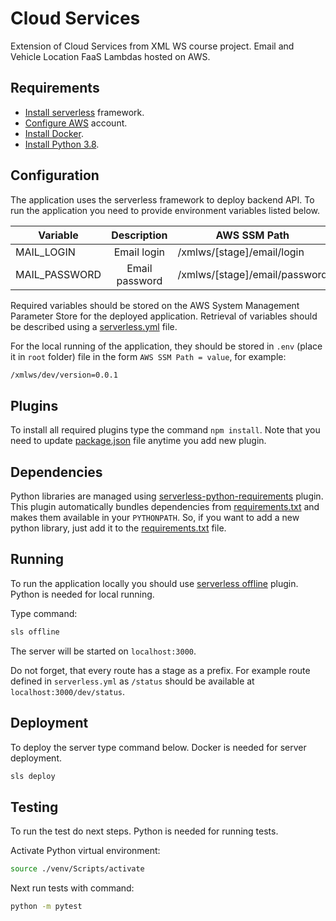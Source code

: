 # Cloud Services

Extension of Cloud Services from XML WS course project. Email and Vehicle Location FaaS Lambdas hosted on AWS.

## Requirements

- [Install serverless][sls-install] framework. 
- [Configure AWS][sls-config] account.
- [Install Docker][docker-desktop].
- [Install Python 3.8][python-3.8].

## Configuration

The application uses the serverless framework to deploy backend API. 
To run the application you need to provide environment variables listed below.

| Variable       |      Description      | AWS SSM Path                         |
|----------------|:---------------------:|--------------------------------------|
| MAIL_LOGIN     | Email login           | /xmlws/[stage]/email/login           |
| MAIL_PASSWORD  | Email password        | /xmlws/[stage]/email/password        |


Required variables should be stored on the AWS System Management Parameter Store for the deployed application.
Retrieval of variables should be described using a [serverless.yml][sls-config] file.

For the local running of the application, they should be stored in `.env` (place it in `root` folder) file in the form `AWS SSM Path = value`, for example:
```markdown
/xmlws/dev/version=0.0.1
```

## Plugins

To install all required plugins type the command ```npm install```.
Note that you need to update [package.json][npm-pckg] file anytime you add new plugin. 

## Dependencies

Python libraries are managed using [serverless-python-requirements][sls-python-req] plugin. 
This plugin automatically bundles dependencies from [requirements.txt][pip-req] and makes them available in your `PYTHONPATH`.
So, if you want to add a new python library, just add it to the [requirements.txt][pip-req] file.

## Running

To run the application locally you should use [serverless offline][sls-offline] plugin.
Python is needed for local running.

Type command:
```bash
sls offline
```
The server will be started on `localhost:3000`. 

Do not forget, that every route has a stage as a prefix.
For example route defined in `serverless.yml` as `/status` should be available at `localhost:3000/dev/status`. 

## Deployment

To deploy the server type command below. Docker is needed for server deployment.

```bash
sls deploy
```

## Testing

To run the test do next steps. Python is needed for running tests.

Activate Python virtual environment:
```bash
source ./venv/Scripts/activate
```

Next run tests with command:
```bash
python -m pytest
```

[sls-install]: https://serverless.com/framework/docs/getting-started
[sls-config]: https://serverless.com/framework/docs/providers/aws/cli-reference/config-credentials
[sls-offline]: https://github.com/dherault/serverless-offline
[sls-python-req]: https://serverless.com/plugins/serverless-python-requirements
[pip-req]: requirements.txt
[sls-conf]: serverless.yml
[npm-pckg]: package.json
[docker-desktop]: https://www.docker.com/products/docker-desktop
[python-3.8]: https://www.python.org/downloads/
